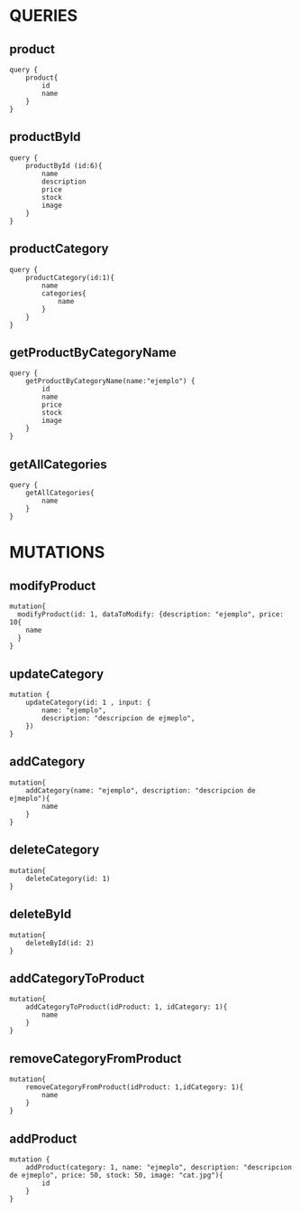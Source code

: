 # QUERIES

## product

```
query {
    product{
        id
        name
    }
}
```

## productById

```
query {
    productById (id:6){
        name
        description
        price
        stock
        image
    }
}
```

## productCategory

```
query {
    productCategory(id:1){
        name
        categories{
            name
        }
    }
}
```

## getProductByCategoryName

```
query {
    getProductByCategoryName(name:"ejemplo") {
        id
        name
        price
        stock
        image
    }
}
```

## getAllCategories

```
query {
    getAllCategories{
        name
    }
}
```

# MUTATIONS

## modifyProduct

```
mutation{
  modifyProduct(id: 1, dataToModify: {description: "ejemplo", price: 10{
    name
  }
}

```

## updateCategory

```
mutation {
    updateCategory(id: 1 , input: {
        name: "ejemplo",
        description: "descripcion de ejmeplo",
    })
}

```

## addCategory

```
mutation{
    addCategory(name: "ejemplo", description: "descripcion de ejmeplo"){
        name
    }
}

```

## deleteCategory

```
mutation{
	deleteCategory(id: 1)
}

```

## deleteById

```
mutation{
    deleteById(id: 2)
}

```

## addCategoryToProduct

```
mutation{
    addCategoryToProduct(idProduct: 1, idCategory: 1){
        name
    }
}

```

## removeCategoryFromProduct

```
mutation{
    removeCategoryFromProduct(idProduct: 1,idCategory: 1){
        name
    }
}

```

## addProduct

```
mutation {
    addProduct(category: 1, name: "ejmeplo", description: "descripcion de ejmeplo", price: 50, stock: 50, image: "cat.jpg"){
        id
    }
}

```
